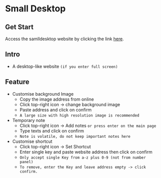 # Small Desktop
## Get Start
Access the samlldesktop website by clicking the link [here](https://jasonwu7.github.io/smalldesktop/).
## Intro
- A desktop-like website `(if you enter full screen)`
## Feature
- Customise background Image
  - Copy the image address from online
  - Click top-right icon -> change background image
  - Paste address and click on confirm
  - `A large size with high resolution image is recommended`
- Temporary note
  - Click top-right icon -> Add notes `or press enter on the main page`
  - Type texts and click on confirm
  - `Note is volatile, do not keep important notes here`
- Customise shortcut
  - Click top-right icon -> Set Shortcut
  - Enter single key and paste website address then click on confirm
  - `Only accept single Key from a-z plus 0-9 (not from number panel)`
  - `To remove, enter the Key and leave address empty -> click confirm.`
